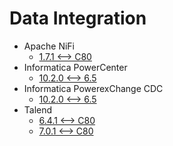 <!-- ignore -->

# Data Integration

* Apache NiFi
  * [1.7.1 <--> C80](Apache_NiFi.md)
* Informatica PowerCenter
  * [10.2.0 <--> 6.5](Informatica_PowerCenter.md)
* Informatica PowerexChange CDC
  * [10.2.0 <--> 6.5](Informatica_PWX_CDC.md)
* Talend
  * [6.4.1 <--> C80](Talend.md)
  * [7.0.1 <--> C80](Talend.md)